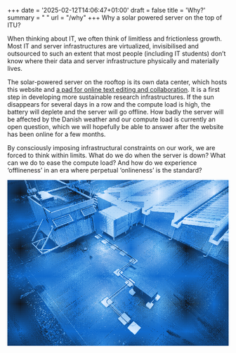 +++
date = '2025-02-12T14:06:47+01:00'
draft = false
title = 'Why?'
summary = " "
url = "/why"
+++
Why a solar powered server on the top of ITU?

When thinking about IT, we often think of limitless and frictionless growth. Most IT and server infrastructures are virtualized, invisibilised and outsourced to such an extent that most people (including IT students) don’t know where their data and server infrastructure physically and materially lives.

The solar-powered server on the rooftop is its own data center, which hosts this website and [a pad for online text editing and collaboration](http://solar.itu.dk/pad). It is a first step in developing more sustainable research infrastructures. If the sun disappears for several days in a row and the compute load is high, the battery will deplete and the server will go offline. How badly the server will be affected by the Danish weather and our compute load is currently an open question, which we will hopefully be able to answer after the website has been online for a few months.

By consciously imposing infrastructural constraints on our work, we are forced to think within limits. What do we do when the server is down? What can we do to ease the compute load? And how do we experience ‘offlineness’ in an era where perpetual ‘onlineness’ is the standard?

![solar server on the roof of ITU](solar.png)
